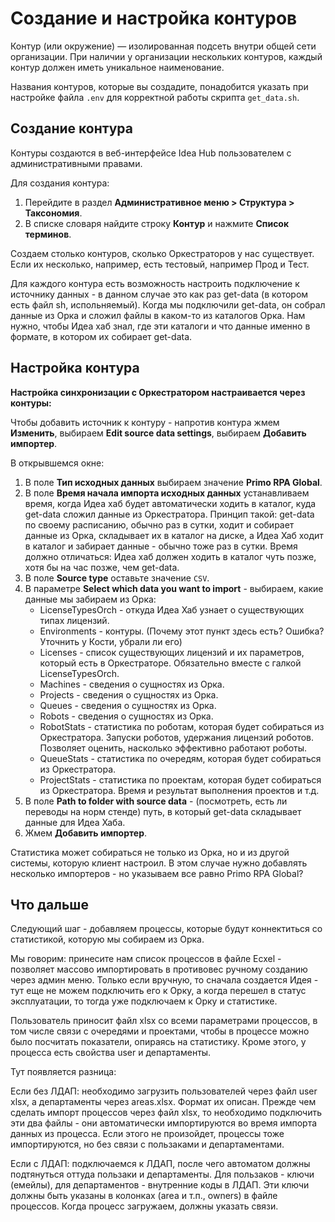 # Создание и настройка контуров

Контур (или окружение) — изолированная подсеть внутри общей сети организации. При наличии у организации нескольких контуров, каждый контур должен иметь уникальное наименование.

Названия контуров, которые вы создадите, понадобится указать при настройке файла `.env` для корректной работы скрипта `get_data.sh`.

## Создание контура

Контуры создаются в веб-интерфейсе Idea Hub пользователем с административными правами.

Для создания контура:
1. Перейдите в раздел **Административное меню > Структура > Таксономия**.
2. В списке словаря найдите строку **Контур** и нажмите **Список терминов**. 

Создаем столько контуров, сколько Оркестраторов у нас существует. Если их несколько, например, есть тестовый, например Прод и Тест.

Для каждого контура есть возможность настроить подключение к источнику данных - в данном случае это как раз get-data (в котором есть файл sh, испольняемый). Когда мы подключили get-data, он собрал данные из Орка и сложил файлы в каком-то из каталогов Орка. Нам нужно, чтобы Идеа хаб знал, где эти каталоги и что данные именно в формате, в котором их собирает get-data.

## Настройка контура

**Настройка синхронизации с Оркестратором настраивается через контуры:**

Чтобы добавить источник к контуру - напротив контура жмем **Изменить**, выбираем **Edit source data settings**, выбираем **Добавить импортер**. 

В открывшемся окне:
1. В поле **Тип исходных данных** выбираем значение **Primo RPA Global**. 
1. В поле **Время начала импорта исходных данных** устанавливаем время, когда Идеа хаб будет автоматически ходить в каталог, куда get-data сложил данные из Оркестратора. Принцип такой: get-data по своему расписанию, обычно раз в сутки, ходит и собирает данные из Орка, складывает их в каталог на диске, а Идеа Хаб ходит в каталог и забирает данные - обычно тоже раз в сутки. Время должно отличаться: Идеа хаб должен ходить в каталог чуть позже, хотя бы на час позже, чем get-data.
1. В поле **Source type** оставьте значение `CSV`.
1. В параметре **Select which data you want to import** - выбираем, какие данные мы забираем из Орка:
   * LicenseTypesOrch - откуда Идеа Хаб узнает о существующих типах лицензий.
   * Environments - контуры. (Почему этот пункт здесь есть? Ошибка? Уточнить у Кости, убрали ли его)
   * Licenses - список существующих лицензий и их параметров, который есть в Оркестраторе. Обязательно вместе с галкой LicenseTypesOrch. 
   * Machines - сведения о сущностях из Орка.
   * Projects - сведения о сущностях из Орка.
   * Queues - сведения о сущностях из Орка.
   * Robots - сведения о сущностях из Орка.
   * RobotStats - статистика по роботам, которая будет собираться из Оркестратора. Запуски роботов, удержания лицензий роботов. Позволяет оценить, насколько эффективно работают роботы. 
   * QueueStats - статистика по очередям, которая будет собираться из Оркестратора.
   * ProjectStats - статистика по проектам, которая будет собираться из Оркестратора. Время и результат выполнения проектов и т.д.
1. В поле **Path to folder with source data** - (посмотреть, есть ли переводы на норм стенде) путь, в который get-data складывает данные для Идеа Хаба. 
1. Жмем **Добавить импортер**.

Статистика может собираться не только из Орка, но и из другой системы, которую клиент настроил. В этом случае нужно добавлять несколько импортеров - но указываем все равно Primo RPA Global?


## Что дальше
Следующий шаг - добавляем процессы, которые будут коннектиться со статистикой, которую мы собираем из Орка.

Мы говорим: принесите нам список процессов в файле Ecxel - позволяет массово импортировать в противовес ручному созданию через админ меню. Только если вручную, то сначала создается Идея - тут еще не можем подключить его к Орку, а когда перешел в статус эксплуатации, то тогда уже подключаем к Орку и статистике.

Пользователь приносит файл xlsx со всеми параметрами процессов, в том числе связи с очередями и проектами, чтобы в процессе можно было посчитать показатели, опираясь на статистику. Кроме этого, у процесса есть свойства user и департаменты.

Тут появляется разница:

Если без ЛДАП: необходимо загрузить пользователей через файл user xlsx, а департаменты через areas.xlsx. Формат их описан. Прежде чем сделать импорт процессов через файл xlsx, то необходимо подключить эти два файлы - они автоматически импортируются во время импорта данных из процесса. Если этого не произойдет, процессы тоже импортируются, но без связи с пользаками и департаментами.


Если с ЛДАП: подключаемся к ЛДАП, после чего автоматом должны подтянуться оттуда пользаки и департаменты. Для пользаков - ключи (емейлы), для департаментов - внутренние коды в ЛДАП. Эти ключи должны быть указаны в колонках (area и т.п., owners) в файле процессов. Когда процесс загружаем, должны указать связи. 
